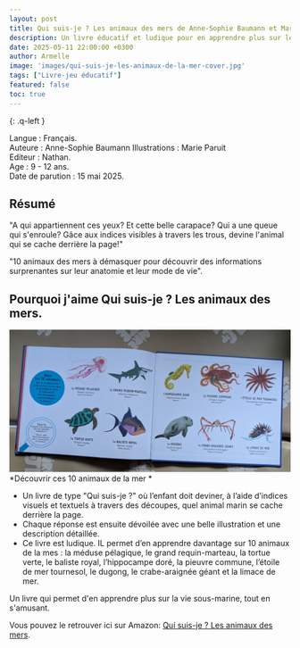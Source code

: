 ```yaml
---
layout: post
title: Qui suis-je ? Les animaux des mers de Anne-Sophie Baumann et Marie Paruit
description: Un livre éducatif et ludique pour en apprendre plus sur les animaux de la mer. 
date: 2025-05-11 22:00:00 +0300
author: Armelle
image: 'images/qui-suis-je-les-animaux-de-la-mer-cover.jpg'
tags: ["Livre-jeu éducatif"]
featured: false
toc: true
---
```


{: .q-left }

Langue : Français.          
Auteure : Anne-Sophie Baumann
Illustrations : Marie Paruit                         
Editeur : Nathan.          
Age : 9 - 12 ans.  
Date de parution : 15 mai 2025.

## Résumé

"A qui appartiennent ces yeux? Et cette belle carapace? Qui a une queue qui s'enroule? Gâce aux indices visibles à travers les trous, devine l'animal qui se cache derrière la page!"

"10 animaux des mers à démasquer pour découvrir des informations surprenantes sur leur anatomie et leur mode de vie".

## Pourquoi j'aime Qui suis-je ? Les animaux des mers.

![Découvrir ces 10 animaux de la mer](images/qui-suis-je-les-animaux-de-la-mer-int.jpg)
*Découvrir ces 10 animaux de la mer *
- Un livre de type "Qui suis-je ?" où l’enfant doit deviner, à l’aide d’indices visuels et textuels à travers des découpes, quel animal marin se cache derrière la page.
- Chaque réponse est ensuite dévoilée avec une belle illustration et une description détaillée.
- Ce livre est ludique. IL permet d’en apprendre davantage sur 10 animaux de la mes : la méduse pélagique, le grand requin-marteau, la tortue verte, le baliste royal, l’hippocampe doré, la pieuvre commune, l’étoile de mer tournesol, le dugong, le crabe-araignée géant et la limace de mer.

Un livre qui permet d'en apprendre plus sur la vie sous-marine, tout en s'amusant. 

Vous pouvez le retrouver ici sur Amazon: [Qui suis-je ? Les animaux des mers](https://amzn.to/43UyERY). 

